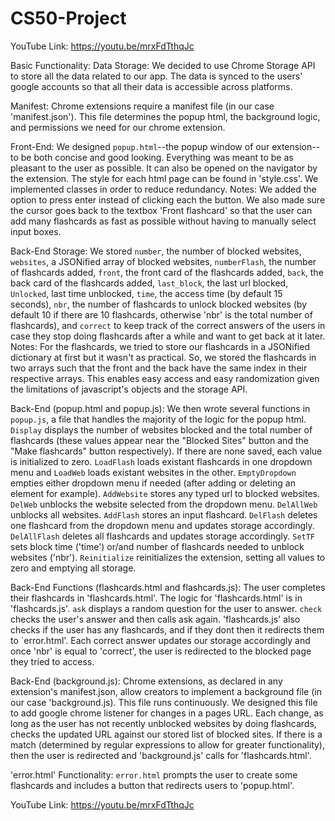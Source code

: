 # CS50-Project
YouTube Link: https://youtu.be/mrxFdTthqJc

Basic Functionality:
Data Storage: We decided to use Chrome Storage API to store all the data related to our app. The data is synced to the users' google accounts so that all their data is accessible across platforms.

Manifest: Chrome extensions require a manifest file (in our case 'manifest.json'). This file determines the popup html, the background logic, and permissions we need for our chrome extension. 

Front-End: We designed `popup.html`--the popup window of our extension--to be both concise and good looking. Everything was meant to be as pleasant to the user as possible. It can also be opened on the navigator by the extension. The style for each html page can be found in 'style.css'. We implemented classes in order to reduce redundancy. 
Notes: We added the option to press enter instead of clicking each the button. We also made sure the cursor goes back to the textbox 'Front flashcard' so that the user can add many flashcards as fast as possible without having to manually select input boxes.

Back-End Storage: We stored `number`, the number of blocked websites, `websites`, a JSONified array of blocked websites, `numberFlash`, the number of flashcards added, `front`, the front card of the flashcards added, `back`, the back card of the flashcards added, `last_block`, the last url blocked, `Unlocked`, last time unblocked, `time`, the access time (by default 15 seconds), `nbr`, the number of flashcards to unlock blocked websites (by default 10 if there are 10 flashcards, otherwise 'nbr' is the total number of flashcards), and `correct` to keep track of the correct answers of the users in case they stop doing flashcards after a while and want to get back at it later.
Notes: For the flashcards, we tried to store our flashcards in a JSONified dictionary at first but it wasn't as practical. So, we stored the flashcards in two arrays such that the front and the back have the same index in their respective arrays. This enables easy access and easy randomization given the limitations of javascript's objects and the storage API.

Back-End (popup.html and popup.js): We then wrote several functions in `popup.js`, a file that handles the majority of the logic for the popup html. `Display` displays the number of websites blocked and the total number of flashcards (these values appear near the "Blocked Sites" button and the "Make flashcards" button respectively). If there are none saved, each value is initialized to zero. `LoadFlash` loads existant flashcards in one dropdown menu and `LoadWeb` loads existant websites in the other. `EmptyDropdown` empties either dropdown menu if needed (after adding or deleting an element for example). `AddWebsite` stores any typed url to blocked websites. `DelWeb` unblocks the website selected from the dropdown menu. `DelAllWeb` unblocks all websites. `AddFlash` stores an input flashcard. `DelFlash` deletes one flashcard from the dropdown menu and updates storage accordingly. `DelAllFlash` deletes all flashcards and updates storage accordingly. `SetTF` sets block time ('time') or/and number of flashcards needed to unblock websites ('nbr'). `Reinitialize` reinitializes the extension, setting all values to zero and emptying all storage.

Back-End Functions (flashcards.html and flashcards.js): The user completes their flashcards in 'flashcards.html'. The logic for 'flashcards.html' is in 'flashcards.js'. `ask` displays a random question for the user to answer. `check` checks the user's answer and then calls ask again. 'flashcards.js' also checks if the user has any flashcards, and if they dont then it redirects them to `error.html'. Each correct answer updates our storage accordingly and once 'nbr' is equal to 'correct', the user is redirected to the blocked page they tried to access.

Back-End (background.js): Chrome extensions, as declared in any extension's manifest.json, allow creators to implement a background file (in our case 'background.js). This file runs continuously. We designed this file to add google chrome listener for changes in a pages URL. Each change, as long as the user has not recently unblocked websites by doing flashcards, checks the updated URL against our stored list of blocked sites. If there is a match (determined by regular expressions to allow for greater functionality), then the user is redirected and 'background.js' calls for 'flashcards.html'.

'error.html' Functionality: `error.html` prompts the user to create some flashcards and includes a button that redirects users to 'popup.html'.

YouTube Link: https://youtu.be/mrxFdTthqJc
